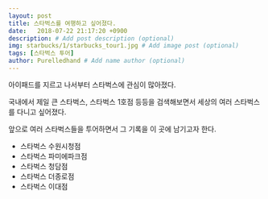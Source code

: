 ```yaml
---
layout: post
title: 스타벅스를 여행하고 싶어졌다.
date:   2018-07-22 21:17:20 +0900
description: # Add post description (optional)
img: starbucks/1/starbucks_tour1.jpg # Add image post (optional)
tags: [스타벅스 투어]
author: Purelledhand # Add name author (optional)
---
```


아이패드를 지르고 나서부터 스타벅스에 관심이 많아졌다.

국내에서 제일 큰 스타벅스, 스타벅스 1호점 등등을 검색해보면서 세상의 여러 스타벅스를 다니고 싶어졌다.

앞으로 여러 스타벅스들을 투어하면서 그 기록을 이 곳에 남기고자 한다.

- 스타벅스 수원시청점
- 스타벅스 파미에파크점
- 스타벅스 청담점
- 스타벅스 더종로점
- 스타벅스 이대점
